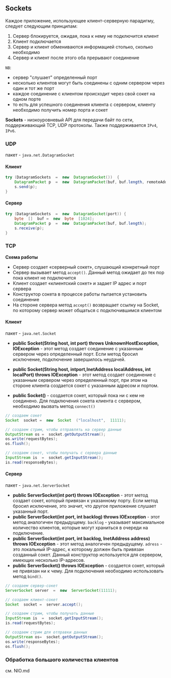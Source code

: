 ## Sockets

Каждое приложение, использующее клиент-серверную парадигму, следует следующим принципам:
1. Сервер блокируется, ожидая, пока к нему не подключится клиент
2. Клиент подключается
3. Сервер и клиент обмениваются информацией столько, сколько необходимо
4. Сервер и клиент после этого оба прерывают соединение

`NB`: 
* сервер "слушает" определенный порт
* несколько клиентов могут быть соединены с одним сервером через один и тот же порт
* каждое соединение с клиентом происходит через свой сокет на одном порте
* то есть для успешного соединения клиента с сервером, клиенту необходимо получить
номер порта и сокет

**Sockets** - низкоуровневый API для передачи байт по сети,
поддерживающий TCP, UDP протоколы. Также поддерживается `IPv4`,
`IPv6`.

### UDP

пакет - `java.net.DatagramSocket`

#### Клиент

```java
try (DatagramSockets  =  new  DatagramSocket())  {
	DatagramPacket p  =  new  DatagramPacket(buf, buf.length, remoteAddress);
	s.send(p);
}
```

#### Сервер

```java
try (DatagramSockets  =  new  DatagramSocket(port)) {
	byte  []  buf =  new  byte  [1024];
	DatagramPacket p  =  new  DatagramPacket(buf, buf.length);
	s.receive(p);
}
```

### TCP

**Схема работы**
* Сервер  создает  «серверный  сокет»,  слушающий  конкретный  порт
* Сервер  вызывает  метод  `accept()`.  Данный  метод  ожидает  до  тех  пор  пока  клиент  не  подключится
* Клиент  создает  «клиентский  сокет»  и  задает  IP  адрес  и  порт  сервера
* Конструктор  сокета  в  процессе  работы  пытается  установить  соединение
* На  стороне  сервера  метод  `accept()`  возвращает  ссылку  на  Socket,  по  которому  сервер  может  общаться  с  подключившимся  клиентом

#### Клиент

пакет - `java.net.Socket`

* **public Socket(String host, int port) throws UnknownHostException, IOException** - этот метод создает соединение
с указанным сервером через определенный порт. Если метод бросил исключение, подключение завершилось неудачей.

* **public Socket(String host, intport,InetAddress localAddress, int localPort) throws IOException** - этот метод создает соединение
с указанным сервером через определенный порт, при этом на стороне клиента создается сокет с указанным адресом и портом.

* **public Socket()** - создается сокет, который пока ни с кем не соединено. Для подключения сокета клиента с сервером,
необходимо вызвать метод `connect()`

```java
// создаем сокет
Socket  socket =  new  Socket  ("localhost",  11111);

// создаем стрим, чтобы отправлять на сервер данные
OutputStream os =  socket.getOutputStream();
os.write(requestBytes);
os.flush();

// создаем сокет, чтобы получать с сервера данные
InputStream is  =  socket.getInputStream();
is.read(responseBytes);
```

#### Сервер

пакет - `java.net.ServerSocket`

* **public ServerSocket(int port) throws IOException** - этот метод создает сокет, который привязан к указанному порту. Если метод
бросил исключение, это значит, что другое приложение слушает указанный порт.
* **public ServerSocket(int port, int backlog) throws IOException** - этот метод аналогичен предыдущему. `backlog` - указывает
максимальное количество клиентов, которые могут храниться в очереди на подключение.
* **public ServerSocket(int port, int backlog, InetAddress address) throws IOException** - этот метод аналогичен предыдущему. 
`adress` - это локальный IP-адрес, к которому должен быть привязан созданный сокет. Данный конструктор используется для сервером,
имеющих несколько IP-адресов.
* **public ServerSocket() throws IOException** - создается сокет, который не привязан ни к чему. Для подключения необходимо использовать метод `bind()`.

```java
// создаем сервер-сокет 
ServerSocket server  =  new  ServerSocket(11111);

// создаем клиент-сокет
Socket  socket =  server.accept();

// создаем стрим, чтобы получать данные
InputStream is  =  socket.getInputStream();
is.read(requestBytes);

// создаем стрим для отправки данных
OutputStream os=  socket.getOutputStream();
os.write(responseBytes);
os.flush(); 
```

### Обработка большого количества клиентов
см. NIO.md